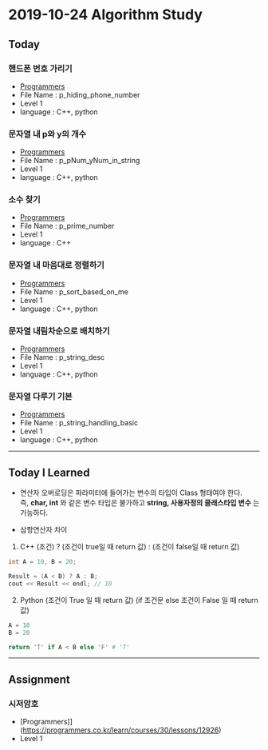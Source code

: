 # 2019-10-24 Algorithm Study

## Today

### 핸드폰 번호 가리기
* [Programmers](https://programmers.co.kr/learn/courses/30/lessons/12948)
* File Name : p_hiding_phone_number
* Level 1
* language : C++, python

### 문자열 내 p와 y의 개수
* [Programmers](https://programmers.co.kr/learn/courses/30/lessons/12916)
* File Name : p_pNum_yNum_in_string
* Level 1
* language : C++, python

### 소수 찾기
* [Programmers](https://programmers.co.kr/learn/courses/30/lessons/12921)
* File Name : p_prime_number
* Level 1
* language : C++
### 문자열 내 마음대로 정렬하기
* [Programmers](https://programmers.co.kr/learn/courses/30/lessons/12915)
* File Name : p_sort_based_on_me
* Level 1
* language : C++, python
### 문자열 내림차순으로 배치하기
* [Programmers](https://programmers.co.kr/learn/courses/30/lessons/12917)
* File Name : p_string_desc
* Level 1
* language : C++, python
### 문자열 다루기 기본
* [Programmers](https://programmers.co.kr/learn/courses/30/lessons/12918)
* File Name : p_string_handling_basic
* Level 1
* language : C++, python

---
## Today I Learned

* 연산자 오버로딩은 파라미터에 들어가는 변수의 타입이 Class 형태여야 한다. <br>
즉, __char, int__ 와 같은 변수 타입은 불가하고 __string, 사용자정의 클래스타입 변수__ 는 가능하다.

* 삼항연산자 차이
1. C++
(조건) ? (조건이 true일 때 return 값) : (조건이 false일 때 return 값)
```cpp
int A = 10, B = 20;

Result = (A < B) ? A : B;
cout << Result << endl; // 10
```

2. Python
(조건이 True 일 때 return 값) (if 조건문 else 조건이 False 일 때 return 값)
```python
A = 10
B = 20

return 'T' if A < B else 'F' # 'T'
```
---
## Assignment

### 시저암호
* [Programmers]](https://programmers.co.kr/learn/courses/30/lessons/12926)
* Level 1
